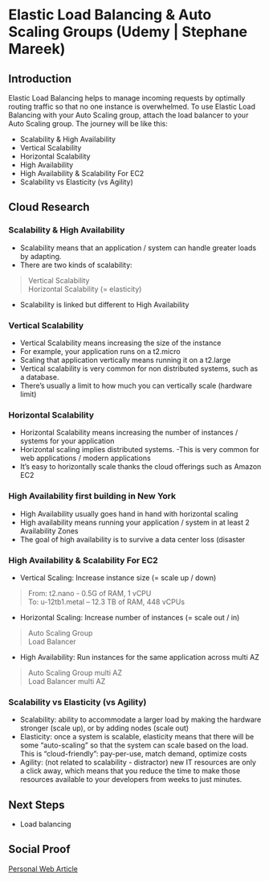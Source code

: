 
# Elastic Load Balancing & Auto Scaling Groups (Udemy | Stephane Mareek)

## Introduction
Elastic Load Balancing helps to manage incoming requests by optimally routing traffic so that no one instance is overwhelmed. To use Elastic Load Balancing with your Auto Scaling group, attach the load balancer to your Auto Scaling group. The journey will be like this:
- Scalability & High Availability
- Vertical Scalability
- Horizontal Scalability
- High Availability
- High Availability & Scalability For EC2
- Scalability vs Elasticity (vs Agility)

## Cloud Research

### Scalability & High Availability
- Scalability means that an application / system can handle greater loads
by adapting.
- There are two kinds of scalability:
> Vertical Scalability
<br> Horizontal Scalability (= elasticity)
- Scalability is linked but different to High Availability

### Vertical Scalability
- Vertical Scalability means increasing the size
of the instance
- For example, your application runs on a
t2.micro
- Scaling that application vertically means
running it on a t2.large
- Vertical scalability is very common for non
distributed systems, such as a database.
- There’s usually a limit to how much you can
vertically scale (hardware limit)

### Horizontal Scalability
- Horizontal Scalability means increasing the
number of instances / systems for your
application
- Horizontal scaling implies distributed systems.
-This is very common for web applications /
modern applications
- It’s easy to horizontally scale thanks the cloud
offerings such as Amazon EC2

### High Availability first building in New York 
- High Availability usually goes hand
in hand with horizontal scaling
- High availability means running
your application / system in at
least 2 Availability Zones
- The goal of high availability is to
survive a data center loss
(disaster

### High Availability & Scalability For EC2
- Vertical Scaling: Increase instance size (= scale up / down)
> From: t2.nano - 0.5G of RAM, 1 vCPU
<br> To: u-12tb1.metal – 12.3 TB of RAM, 448 vCPUs
- Horizontal Scaling: Increase number of instances (= scale out / in)
> Auto Scaling Group
<br> Load Balancer
- High Availability: Run instances for the same application across multi AZ
> Auto Scaling Group multi AZ
<br> Load Balancer multi AZ

### Scalability vs Elasticity (vs Agility)
- Scalability: ability to accommodate a larger load by making the hardware
stronger (scale up), or by adding nodes (scale out)
- Elasticity: once a system is scalable, elasticity means that there will be
some “auto-scaling” so that the system can scale based on the load. This
is “cloud-friendly”: pay-per-use, match demand, optimize costs
- Agility: (not related to scalability - distractor) new IT resources are only
a click away, which means that you reduce the time to make those
resources available to your developers from weeks to just minutes.

## Next Steps

- Load balancing

## Social Proof

[Personal Web Article](https://afifurrohman-id.github.io/article/100DaysOfCloud/cloud.html)
